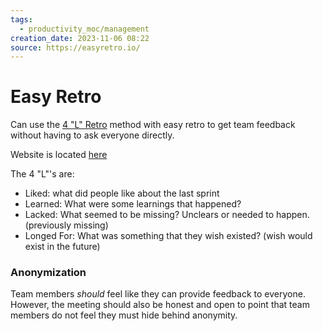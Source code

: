 ```yaml
---
tags:
  - productivity_moc/management
creation_date: 2023-11-06 08:22
source: https://easyretro.io/
---
```

# Easy Retro

Can use the [4 "L" Retro](https://www.teamretro.com/retrospectives/4ls-retrospective) method with easy retro to get team feedback without having to ask everyone directly.

Website is located [here](https://easyretro.io)

The 4 "L"'s are:
* Liked: what did people like about the last sprint
* Learned: What were some learnings that happened?
* Lacked: What seemed to be missing? Unclears or needed to happen. (previously missing)
* Longed For: What was something that they wish existed? (wish would exist in the future)

### Anonymization

Team members _should_ feel like they can provide feedback to everyone. However, the meeting should also be honest and open to point that team members do not feel they must hide behind anonymity. 